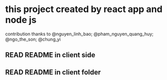 # this project created by react app and node js
contribution thanks to @nguyen_linh_bao; @pham_nguyen_quang_huy; @ngo_the_son; @chung_yi

## READ README in client side
## READ README in client folder



